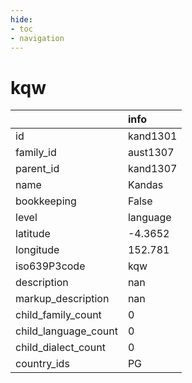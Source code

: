 ```yaml
---
hide:
- toc
- navigation
---
```

# kqw
|                      | info     |
|:---------------------|:---------|
| id                   | kand1301 |
| family_id            | aust1307 |
| parent_id            | kand1307 |
| name                 | Kandas   |
| bookkeeping          | False    |
| level                | language |
| latitude             | -4.3652  |
| longitude            | 152.781  |
| iso639P3code         | kqw      |
| description          | nan      |
| markup_description   | nan      |
| child_family_count   | 0        |
| child_language_count | 0        |
| child_dialect_count  | 0        |
| country_ids          | PG       |